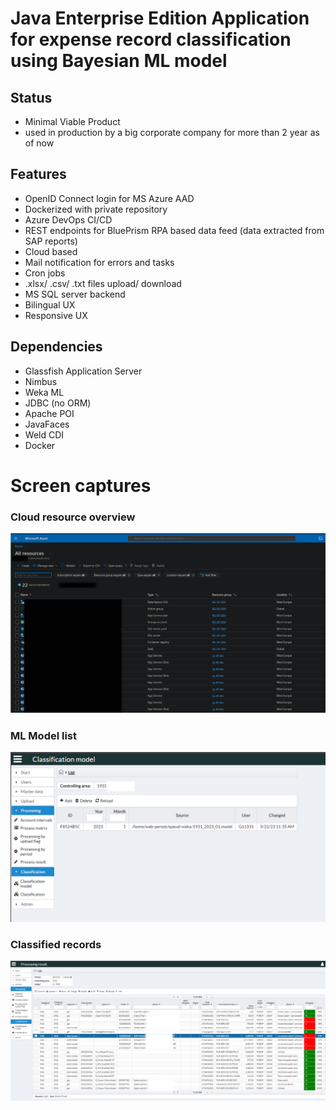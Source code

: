 # Java Enterprise Edition Application for expense record classification using Bayesian ML model

## Status
- Minimal Viable Product
- used in production by a big corporate company for more than 2 year as of now

## Features
- OpenID Connect login for MS Azure AAD
- Dockerized with private repository
- Azure DevOps CI/CD
- REST endpoints for BluePrism RPA based data feed (data extracted from SAP reports)
- Cloud based
- Mail notification for errors and tasks
- Cron jobs
- .xlsx/ .csv/ .txt files upload/ download
- MS SQL server backend
- Bilingual UX
- Responsive UX

## Dependencies
- Glassfish Application Server
- Nimbus
- Weka ML
- JDBC (no ORM)
- Apache POI
- JavaFaces
- Weld CDI
- Docker

# Screen captures

### Cloud resource overview
![azure resources](./screenshots/azure-resources.png)

### ML Model list
![ML model list](./screenshots/opexal_1.png)

### Classified records
![classified records](./screenshots/opexal_2.png)